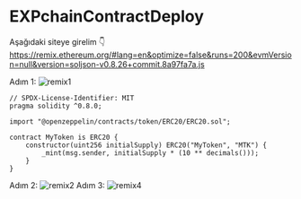 # EXPchainContractDeploy

Aşağıdaki siteye girelim 👇
https://remix.ethereum.org/#lang=en&optimize=false&runs=200&evmVersion=null&version=soljson-v0.8.26+commit.8a97fa7a.js

Adım 1:
![remix1](https://github.com/user-attachments/assets/40f9f55b-430b-49ab-a2a0-3c30ba7afe65)

```
// SPDX-License-Identifier: MIT
pragma solidity ^0.8.0;

import "@openzeppelin/contracts/token/ERC20/ERC20.sol";

contract MyToken is ERC20 {
    constructor(uint256 initialSupply) ERC20("MyToken", "MTK") {
        _mint(msg.sender, initialSupply * (10 ** decimals()));
    }
}
```

Adım 2: 
![remix2](https://github.com/user-attachments/assets/9b4fb46f-e654-4b2e-8cbb-b22762f63802)
Adım 3: 
![remix4](https://github.com/user-attachments/assets/0425d45c-66aa-47b7-aa95-a374e50e11b5)

